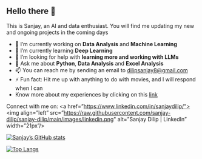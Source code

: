 ## Hello there 👋

This is Sanjay, an AI and data enthusiast. You will find me updating my new and ongoing projects in the coming days

- 🔭 I’m currently working on **Data Analysis** and **Machine Learning**
- 🌱 I’m currently learning **Deep Learning**
- 🤔 I’m looking for help with **learning more and working with LLMs**
- 💬 Ask me about **Python**, **Data Analysis** and **Excel Analysis**
- 📫 You can reach me by sending an email to <dilipsanjay8@gmail.com>
- ⚡ Fun fact: Hit me up with anything to do with movies, and I will respond when I can
- Know more about my experiences by clicking on this <a href="https://drive.google.com/file/d/1C9RrGq9Uix_fPXdNVqz5W6CsNaJvPDI5/view?usp=drive_link">link</a>

Connect with me on:
<a href=”https://www.linkedin.com/in/sanjaydilip/"><img align=”left” src=”https://raw.githubusercontent.com/sanjay-dilip/sanjay-dilip/main/images/linkedin.png" alt=”Sanjay Dilip | LinkedIn” width=”21px”/></a>

[![Sanjay’s GitHub stats](https://github-readme-stats.vercel.app/api?username=sanjay-dilip)](https://github.com/sanjay-dilip)

[![Top Langs](https://github-readme-stats.vercel.app/api/top-langs/?username=sanjay-dilip&layout=compact)](https://github.com/sanjay-dilip)
